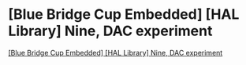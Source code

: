 # [Blue Bridge Cup Embedded] [HAL Library] Nine, DAC experiment
[[Blue Bridge Cup Embedded] [HAL Library] Nine, DAC experiment](https://aiwithcloud.com/2022/09/16/blue_bridge_cup_embedded_hal_library_nine_dac_experiment/)